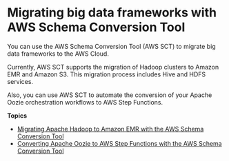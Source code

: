 # Migrating big data frameworks with AWS Schema Conversion Tool<a name="CHAP-migrating-big-data"></a>

You can use the AWS Schema Conversion Tool \(AWS SCT\) to migrate big data frameworks to the AWS Cloud\.

Currently, AWS SCT supports the migration of Hadoop clusters to Amazon EMR and Amazon S3\. This migration process includes Hive and HDFS services\.

Also, you can use AWS SCT to automate the conversion of your Apache Oozie orchestration workflows to AWS Step Functions\.

**Topics**
+ [Migrating Apache Hadoop to Amazon EMR with the AWS Schema Conversion Tool](big-data-hadoop.md)
+ [Converting Apache Oozie to AWS Step Functions with the AWS Schema Conversion Tool](big-data-oozie.md)